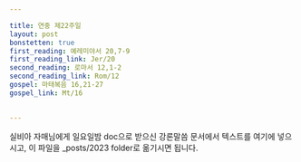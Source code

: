 ```yaml
---

title: 연중 제22주일
layout: post 
bonstetten: true
first_reading: 예레미야서 20,7-9
first_reading_link: Jer/20
second_reading: 로마서 12,1-2
second_reading_link: Rom/12
gospel: 마태복음 16,21-27
gospel_link: Mt/16
 

---
```



실비아 자매님에게 일요일밤 doc으로 받으신
강론말씀 문서에서
텍스트를 여기에 넣으시고,
이 파일을 _posts/2023 folder로 옮기시면 됩니다.
